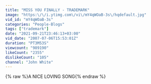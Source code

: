 ```yaml
---
title: "MISS YOU FINALLY - TRADEMARK"
image: "https:\/\/i.ytimg.com\/vi\/mY4qWOaB-3s\/hqdefault.jpg"
vid_id: "mY4qWOaB-3s"
categories: "People-Blogs"
tags: ["trademark"]
date: "2021-09-21T23:46:13+03:00"
vid_date: "2007-07-06T15:53:01Z"
duration: "PT3M53S"
viewcount: "989190"
likeCount: "2355"
dislikeCount: "105"
channel: "John White"
---
```

{% raw %}A NICE LOVING SONG{% endraw %}
